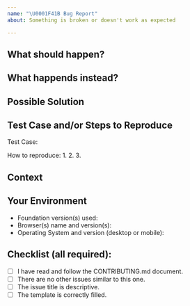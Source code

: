 ```yaml
---
name: "\U0001F41B Bug Report"
about: Something is broken or doesn't work as expected

---
```


<!--- --------------------------------------------------------------------- -->
<!---                 Please fill the following template                    -->
<!---                 Your issue may be ignored otherwise                   -->
<!--- --------------------------------------------------------------------- -->
<!---  Only submit bug reports here. For help or questions to the community -->
<!---  see the forum: https://foundation.zurb.com/forum                     -->

## What should happen?


## What happends instead?


## Possible Solution
<!--- Not obligatory, but suggest a fix/reason for the bug,                 -->
<!--- or ideas how to implement the addition or change.                     -->

## Test Case and/or Steps to Reproduce
<!--- We highly recommend you to provide a live example of your bug so we   -->
<!--- can reproduce it. You can create a test case with the last Foundation -->
<!--- version by forking https://codepen.io/ncoden/pen/YLzjeq               -->
Test Case:

<!--- If you cannot provide a test case, provide an unambiguous set of      -->
<!--- steps to reproduce, with your code and configuration.                 -->
How to reproduce:
1.
2.
3.

## Context
<!--- How has this issue affected you? What are you trying to accomplish?   -->
<!--- Providing context helps us come up with a solution that is most       -->
<!--- useful in the real world                                              -->

## Your Environment
<!--- Include as many relevant details about the context and environment    -->
<!--- you experienced the bug in. You can also provide logs if relevant.    -->
- Foundation version(s) used:
- Browser(s) name and version(s):
- Operating System and version (desktop or mobile):

## Checklist (all required):
<!--- Go over all the following points, and put an `x` in the boxes.        -->
<!--- If you're unsure about any of these, don't hesitate to ask.           -->
- [ ] I have read and follow the CONTRIBUTING.md document.
- [ ] There are no other issues similar to this one.
- [ ] The issue title is descriptive.
- [ ] The template is correctly filled.

<!--- --------------------------------------------------------------------- -->
<!---       For more information, see the CONTRIBUTING.md document          -->
<!---            Thank you for your issue and happy coding ;)               -->
<!--- --------------------------------------------------------------------- -->
